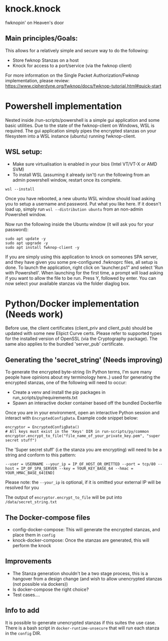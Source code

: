 # knock.knock
fwknopin' on Heaven's door

## Main principles/Goals:

This allows for a relatively simple and secure way to do the following:
 - Store fwknop Stanzas on a host
 - Knock for access to a port/service (via the fwknop client)

For more information on the Single Packet Authorization/Fwknop implementation, please review: https://www.cipherdyne.org/fwknop/docs/fwknop-tutorial.html#quick-start

# Powershell implementation 
Nested inside /run-scripts/powershell is a simple gui application and some basic utilities.
Due to the state of the fwknop-client on Windows, WSL is required. The gui application simply pipes the encrypted stanzas on your filesystem into a WSL instance (ubuntu) running fwknop-client. 

## WSL setup:
- Make sure virtualisation is enabled in your bios (Intel VT/VT-X or AMD SVM) 
- To install WSL (assuming it already isn't) run the following from an admin powershell window, restart once its complete. 

```wsl --install```

Once you have rebooted, a new ubuntu WSL window should load asking you to setup a username and password. Put what you like here.
If it doesn't load up, simply run ```wsl --distribution ubuntu``` from an non-admin Powershell window.
 
Now run the following inside the Ubuntu window (it will ask you for your password):
```
sudo apt update -y
sudo apt upgrade -y
sudo apt install fwknop-client -y
```

If you are simply using this application to knock on someones SPA server, and they have given you some pre-configured .fwknoprc files, all setup is done.
To launch the application, right click on 'launcher.ps1" and select 'Run with Powershell'.
When launching for the first time, a prompt will load asking if you want to allow the file to be run. Press Y, followed by enter.
You can now select your available stanzas via the folder diaglog box.


# Python/Docker implementation (Needs work)

Before use, the client certificates (client_priv and client_pub) should be updated with some new Elipict Curve certs. Please refer to supported types for the installed
version of OpenSSL (via the Cryptography package).
The same also applies to the bundled 'server_pub' certificate.

## Generating the 'secret_string' (Needs improving)

To generate the encrypted byte-string (In Python terms, I'm sure many people have opinions about my terminology here..) used for generating the encrypted stanzas,
one of the following will need to occur:

- Create a venv and install the pip packages in run_scripts/py/requirements.txt
- Spawn an interactive docker container based off the bundled Dockerfile

Once you are in your environment, open an interactive Python session and interact with `EncryptedConfigData`.
Example code snippet below:

```
encryptor = EncryptedConfigData()
# All keys must exist in the 'Keys' DIR in run-scripts/py/common
encryptor.encrypt_to_file("file_name_of_your_private_key.pem", "super secret stuff")
```

The 'Super secret stuff' (i.e the stanza you are encrypting) will need to be a string and conform to this pattern:

```
--user = USERNAME --your_ip = IP_OF_HOST_OR_OMITTED --port = tcp/80 --host = IP_OF_SPA_SERVER --key = YOUR_KEY_BASE_64 --hmac = YOUR_HMAC_BASE_64[END]
```
Please note: the `--your_ip` is optional, if it is omitted your external IP will be resolved for you

The output of `encryptor.encrypt_to_file` will be put into `/data/secret_string.txt`

## The Docker-compose files
- config-docker-compose: This will generate the encrypted stanzas, and place them in `config`
- knock-docker-compose: Once the stanzas are generated, this will perform the knock

## Improvements
- The Stanza generation shouldn't be a two stage process, this is a hangover from a design change (and wish to allow unencrypted stanzas (not possible via dockers))
- Is docker-compose the right choice? 
- Test cases....

## Info to add
It is possible to generate unencrypted stanzas if this suites the use case. There is a bash script in `docker-runtime-unsecure` that will run each stanza in the
`config` DIR.
